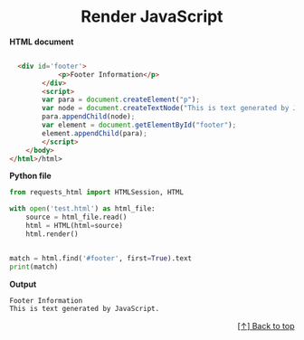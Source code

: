 <div id="top"  align="center">

# Render JavaScript

</div>


**HTML document**

```html

  <div id='footer'>
            <p>Footer Information</p>
        </div>
        <script>
        var para = document.createElement("p");
        var node = document.createTextNode("This is text generated by JavaScript.");
        para.appendChild(node);
        var element = document.getElementById("footer");
        element.appendChild(para);
        </script>
    </body>
</html>/html>
```

**Python file**


```python
from requests_html import HTMLSession, HTML

with open('test.html') as html_file:
    source = html_file.read()
    html = HTML(html=source)
    html.render()


match = html.find('#footer', first=True).text
print(match)
```

**Output**


```cmd
Footer Information
This is text generated by JavaScript.
```
<div align="right">

[[↑] Back to top](#top)

</div>  
